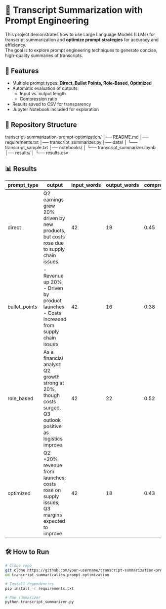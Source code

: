 # 🎯 Transcript Summarization with Prompt Engineering

This project demonstrates how to use Large Language Models (LLMs) for transcript summarization and **optimize prompt strategies** for accuracy and efficiency.  
The goal is to explore prompt engineering techniques to generate concise, high-quality summaries of transcripts.


## 🚀 Features
- Multiple prompt types: **Direct, Bullet Points, Role-Based, Optimized**
- Automatic evaluation of outputs:
  - Input vs. output length
  - Compression ratio
- Results saved to CSV for transparency
- Jupyter Notebook included for exploration


## 📂 Repository Structure
transcript-summarization-prompt-optimization/
│── README.md
│── requirements.txt
│── transcript_summarizer.py
│── data/
│ └── transcript_sample.txt
│── notebooks/
│ └── transcript_summarizer.ipynb
│── results/
│ └── results.csv

## 📊 Results

| prompt_type   | output                                                                                                   | input_words | output_words | compression_ratio |
|---------------|----------------------------------------------------------------------------------------------------------|-------------|--------------|-------------------|
| direct        | Q2 earnings grew 20% driven by new products, but costs rose due to supply chain issues.                  | 42          | 19           | 0.45              |
| bullet_points | - Revenue up 20% <br> - Driven by product launches <br> - Costs increased from supply chain issues        | 42          | 16           | 0.38              |
| role_based    | As a financial analyst: Q2 growth strong at 20%, though costs surged. Q3 outlook positive as logistics improve. | 42      | 22           | 0.52              |
| optimized     | Q2: +20% revenue from launches; costs rose on supply issues; Q3 margins expected to improve.             | 42          | 18           | 0.43              |


## 🛠️ How to Run
```bash
# Clone repo
git clone https://github.com/your-username/transcript-summarization-prompt-optimization.git
cd transcript-summarization-prompt-optimization

# Install dependencies
pip install -r requirements.txt

# Run summarizer
python transcript_summarizer.py
